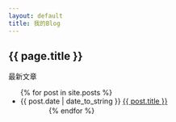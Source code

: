 ```yaml
---
layout: default
title: 我的Blog
---
```

<h2>{{ page.title }}</h2>
<p>最新文章</p>
<ul>{% for post in site.posts %}
	<li>{{ post.date | date_to_string }} <a href="{{ site.baseurl }}{{ post.url }}">{{ post.title }}</a></li>
	　　　　{% endfor %}
	　　</ul>
